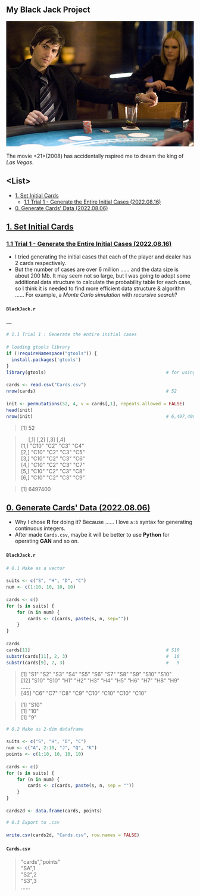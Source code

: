 ## My Black Jack Project

![21](Images/21.jpg)

The movie <21>(2008) has accidentally nspired me to dream the king of *Las Vegas*.


## \<List>

- [1. Set Initial Cards](#1-set-initial-cards)
    - [1.1 Trial 1 - Generate the Entire Initial Cases (2022.08.16)](#11-trial-1---generate-the-entire-initial-cases-20220816)
- [0. Generate Cards' Data (2022.08.06)](#0-generate-cards-data-20220806)


## [1. Set Initial Cards](#list)

### [1.1 Trial 1 - Generate the Entire Initial Cases (2022.08.16)](#list)

- I tried generating the initial cases that each of the player and dealer has 2 cards respectively.
- But the number of cases are over 6 million …… and the data size is about 200 Mb. It may seem not so large, but I was going to adopt some additional data structure to calculate the probability table for each case, so I think it is needed to find more efficient data structure & algorithm …… For example, a *Monte Carlo simulation* with *recursive search*?

#### `BlackJack.r`

```r
……

# 1.1 Trial 1 : Generate the entire initial cases

# loading gtools library
if (!requireNamespace("gtools")) {
  install.packages('gtools')
}
library(gtools)                                             # for using permutations() and combinations()

cards <- read.csv("Cards.csv")
nrow(cards)                                                 # 52

init <- permutations(52, 4, v = cards[,1], repeats.allowed = FALSE)
head(init)
nrow(init)                                                  # 6,497,400 cases, 198.3 Mb
```
> [1] 52

> &nbsp;&nbsp;&nbsp;&nbsp;&nbsp;[,1]  [,2] [,3] [,4]  
> [1,] "C10" "C2" "C3" "C4"  
> [2,] "C10" "C2" "C3" "C5"  
> [3,] "C10" "C2" "C3" "C6"  
> [4,] "C10" "C2" "C3" "C7"  
> [5,] "C10" "C2" "C3" "C8"  
> [6,] "C10" "C2" "C3" "C9"  

> [1] 6497400


## [0. Generate Cards' Data (2022.08.06)](#list)

- Why I chose **R** for doing it? Because …… I love `a:b` syntax for generating continuous integers.
- After made `Cards.csv`, maybe it will be better to use **Python** for operating **GAN** and so on.

#### `BlackJack.r`

```r
# 0.1 Make as a vector

suits <- c("S", "H", "D", "C")
num <- c(1:10, 10, 10, 10)

cards <- c()
for (s in suits) {
    for (n in num) {
        cards <- c(cards, paste(s, n, sep=""))
    }
}

cards
cards[11]                                                   # S10
substr(cards[11], 2, 3)                                     #  10
substr(cards[9], 2, 3)                                      #   9
```
> [1] "S1"  "S2"  "S3"  "S4"  "S5"  "S6"  "S7"  "S8"  "S9"  "S10" "S10"  
> [12] "S10" "S10" "H1"  "H2"  "H3"  "H4"  "H5"  "H6"  "H7"  "H8"  "H9"  
> ……  
> [45] "C6"  "C7"  "C8"  "C9"  "C10" "C10" "C10" "C10"

> [1] "S10"  
> [1] "10"  
> [1] "9"

```r
# 0.2 Make as 2-dim dataframe

suits <- c("S", "H", "D", "C")
num <- c("A", 2:10, "J", "Q", "K")
points <- c(1:10, 10, 10, 10)

cards <- c()
for (s in suits) {
    for (n in num) {
        cards <- c(cards, paste(s, n, sep = ""))
    }
}

cards2d <- data.frame(cards, points)
```

```r
# 0.3 Export to .csv

write.csv(cards2d, "Cards.csv", row.names = FALSE)
```

#### `Cards.csv`
> "cards","points"  
> "SA",1  
> "S2",2  
> "S3",3  
> ……